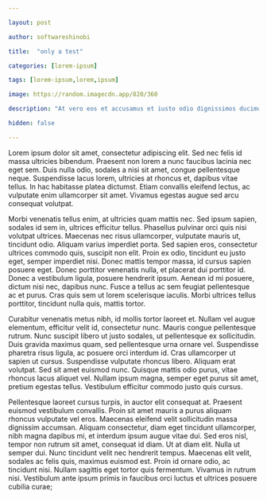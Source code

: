 ```yaml
---

layout: post

author: softwareshinobi

title:  "only a test"

categories: [lorem-ipsum]

tags: [lorem-ipsum,lorem,ipsum]

image: https://random.imagecdn.app/820/360

description: "At vero eos et accusamus et iusto odio dignissimos ducimus qui blanditiis praesentium voluptatum deleniti."

hidden: false

---
```


Lorem ipsum dolor sit amet, consectetur adipiscing elit. Sed nec felis id massa ultricies bibendum. Praesent non lorem a nunc faucibus lacinia nec eget sem. Duis nulla odio, sodales a nisi sit amet, congue pellentesque neque. Suspendisse lacus lorem, ultricies at rhoncus et, dapibus vitae tellus. In hac habitasse platea dictumst. Etiam convallis eleifend lectus, ac vulputate enim ullamcorper sit amet. Vivamus egestas augue sed arcu consequat volutpat.

Morbi venenatis tellus enim, at ultricies quam mattis nec. Sed ipsum sapien, sodales id sem in, ultrices efficitur tellus. Phasellus pulvinar orci quis nisi volutpat ultrices. Maecenas nec risus ullamcorper, vulputate mauris ut, tincidunt odio. Aliquam varius imperdiet porta. Sed sapien eros, consectetur ultrices commodo quis, suscipit non elit. Proin ex odio, tincidunt eu justo eget, semper imperdiet nisi. Donec mattis tempor massa, id cursus sapien posuere eget. Donec porttitor venenatis nulla, et placerat dui porttitor id. Donec a vestibulum ligula, posuere hendrerit ipsum. Aenean id mi posuere, dictum nisi nec, dapibus nunc. Fusce a tellus ac sem feugiat pellentesque ac et purus. Cras quis sem ut lorem scelerisque iaculis. Morbi ultrices tellus porttitor, tincidunt nulla quis, mattis tortor.

Curabitur venenatis metus nibh, id mollis tortor laoreet et. Nullam vel augue elementum, efficitur velit id, consectetur nunc. Mauris congue pellentesque rutrum. Nunc suscipit libero ut justo sodales, ut pellentesque ex sollicitudin. Duis gravida maximus quam, sed pellentesque urna ornare vel. Suspendisse pharetra risus ligula, ac posuere orci interdum id. Cras ullamcorper ut sapien ut cursus. Suspendisse vulputate rhoncus libero. Aliquam erat volutpat. Sed sit amet euismod nunc. Quisque mattis odio purus, vitae rhoncus lacus aliquet vel. Nullam ipsum magna, semper eget purus sit amet, pretium egestas tellus. Vestibulum efficitur commodo justo quis cursus.

Pellentesque laoreet cursus turpis, in auctor elit consequat at. Praesent euismod vestibulum convallis. Proin sit amet mauris a purus aliquam rhoncus vulputate vel eros. Maecenas eleifend velit sollicitudin massa dignissim accumsan. Aliquam consectetur, diam eget tincidunt ullamcorper, nibh magna dapibus mi, et interdum ipsum augue vitae dui. Sed eros nisl, tempor non rutrum sit amet, consequat id diam. Ut at diam elit. Nulla ut semper dui. Nunc tincidunt velit nec hendrerit tempus. Maecenas elit velit, sodales ac felis quis, maximus euismod est. Proin id ornare odio, ac tincidunt nisi. Nullam sagittis eget tortor quis fermentum. Vivamus in rutrum nisi. Vestibulum ante ipsum primis in faucibus orci luctus et ultrices posuere cubilia curae; 
